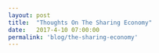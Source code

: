 ```yaml
---
layout: post
title:  "Thoughts On The Sharing Economy"
date:   2017-4-10 07:00:00
permalink: 'blog/the-sharing-economy'
---
```


